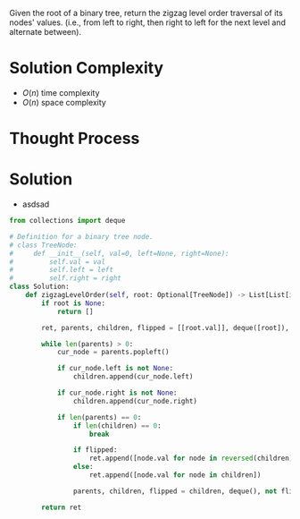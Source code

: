 Given the root of a binary tree, return the zigzag level order traversal of its nodes' values. (i.e., from left to right, then right to left for the next level and alternate between).
# Solution Complexity
- $O(n)$ time complexity
- $O(n)$ space complexity
# Thought Process
# Solution
- asdsad
```Python
from collections import deque

# Definition for a binary tree node.
# class TreeNode:
#     def __init__(self, val=0, left=None, right=None):
#         self.val = val
#         self.left = left
#         self.right = right
class Solution:
	def zigzagLevelOrder(self, root: Optional[TreeNode]) -> List[List[int]]:
		if root is None:
			return []

		ret, parents, children, flipped = [[root.val]], deque([root]), deque(), True

		while len(parents) > 0:
			cur_node = parents.popleft()

			if cur_node.left is not None:
				children.append(cur_node.left)

			if cur_node.right is not None:
				children.append(cur_node.right)

			if len(parents) == 0:
				if len(children) == 0:
					break

				if flipped:
					ret.append([node.val for node in reversed(children)])
				else:
					ret.append([node.val for node in children])

				parents, children, flipped = children, deque(), not flipped

		return ret
```